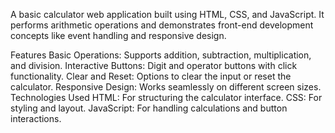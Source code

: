 A basic calculator web application built using HTML, CSS, and JavaScript. It performs arithmetic operations and demonstrates front-end development concepts like event handling and responsive design.

Features
Basic Operations: Supports addition, subtraction, multiplication, and division.
Interactive Buttons: Digit and operator buttons with click functionality.
Clear and Reset: Options to clear the input or reset the calculator.
Responsive Design: Works seamlessly on different screen sizes.
Technologies Used
HTML: For structuring the calculator interface.
CSS: For styling and layout.
JavaScript: For handling calculations and button interactions.
